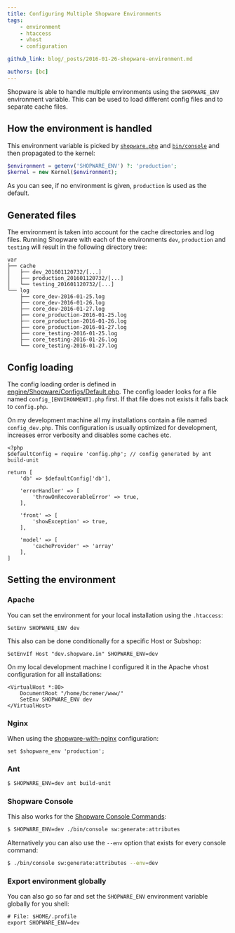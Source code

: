 ```yaml
---
title: Configuring Multiple Shopware Environments
tags:
    - environment
    - htaccess
    - vhost
    - configuration

github_link: blog/_posts/2016-01-26-shopware-environment.md

authors: [bc]
---
```


Shopware is able to handle multiple environments using the `SHOPWARE_ENV` environment variable.
This can be used to load different config files and to separate cache files.


## How the environment is handled

This environment variable is picked by [`shopware.php`](https://github.com/shopware/shopware/blob/5.2/shopware.php#L92) and [`bin/console`](https://github.com/shopware/shopware/blob/5.2/bin/console#L34) and then propagated to the kernel:

```php
$environment = getenv('SHOPWARE_ENV') ?: 'production';
$kernel = new Kernel($environment);
```

As you can see, if no environment is given, `production` is used as the default.

## Generated files

The environment is taken into account for the cache directories and log files.
Running Shopware with each of the environments `dev`, `production` and `testing` will result in the following directory tree:

```
var
├── cache
│   ├── dev_201601120732/[...]
│   ├── production_201601120732/[...]
│   └── testing_201601120732/[...]
└── log
    ├── core_dev-2016-01-25.log
    ├── core_dev-2016-01-26.log
    ├── core_dev-2016-01-27.log
    ├── core_production-2016-01-25.log
    ├── core_production-2016-01-26.log
    ├── core_production-2016-01-27.log
    ├── core_testing-2016-01-25.log
    ├── core_testing-2016-01-26.log
    └── core_testing-2016-01-27.log
```

## Config loading

The config loading order is defined in [engine/Shopware/Configs/Default.php](https://github.com/shopware/shopware/blob/cbafdd378de2bf5afab7504a90a2bc184ebbd681/engine/Shopware/Configs/Default.php#L3).
The config loader looks for a file named `config_[ENVIRONMENT].php` first. If that file does not exists it falls back to `config.php`.

On my development machine all my installations contain a file named `config_dev.php`.
This configuration is usually optimized for development, increases error verbosity and disables some caches etc.

```
<?php
$defaultConfig = require 'config.php'; // config generated by ant build-unit

return [
    'db' => $defaultConfig['db'],

    'errorHandler' => [
        'throwOnRecoverableError' => true,
    ],

    'front' => [
        'showException' => true,
    ],

    'model' => [
        'cacheProvider' => 'array'
    ],
]
```


## Setting the environment

### Apache

You can set the environment for your local installation using the `.htaccess`:

```
SetEnv SHOPWARE_ENV dev
```

This also can be done conditionally for a specific Host or Subshop:

```
SetEnvIf Host "dev.shopware.in" SHOPWARE_ENV=dev
```

On my local development machine I configured it in the Apache vhost configuration for all installations:

```
<VirtualHost *:80>
    DocumentRoot "/home/bcremer/www/"
    SetEnv SHOPWARE_ENV dev
</VirtualHost>
```

### Nginx
When using the [shopware-with-nginx](https://github.com/bcremer/shopware-with-nginx) configuration:

```
set $shopware_env 'production';
```

### Ant

```bash
$ SHOPWARE_ENV=dev ant build-unit
```

### Shopware Console

This also works for the [Shopware Console Commands](/developers-guide/shopware-5-cli-commands/):

```bash
$ SHOPWARE_ENV=dev ./bin/console sw:generate:attributes
```

Alternatively you can also use the `--env` option that exists for every console command:

```bash
$ ./bin/console sw:generate:attributes --env=dev
```

### Export environment globally
You can also go so far and set the `SHOPWARE_ENV` environment variable globally for you shell:

```
# File: $HOME/.profile
export SHOPWARE_ENV=dev
```
